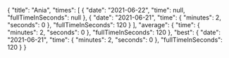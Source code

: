 {
  "title": "Ania",
  "times": [
    {
      "date": "2021-06-22",
      "time": null,
      "fullTimeInSeconds": null
    },
    {
      "date": "2021-06-21",
      "time": {
        "minutes": 2,
        "seconds": 0
      },
      "fullTimeInSeconds": 120
    }
  ],
  "average": {
    "time": {
      "minutes": 2,
      "seconds": 0
    },
    "fullTimeInSeconds": 120
  },
  "best": {
    "date": "2021-06-21",
    "time": {
      "minutes": 2,
      "seconds": 0
    },
    "fullTimeInSeconds": 120
  }
}